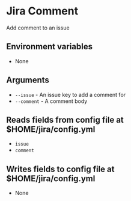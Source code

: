 # Jira Comment
Add comment to an issue

## Environment variables
- None

## Arguments
- `--issue` - An issue key to add a comment for
- `--comment` - A comment body

## Reads fields from config file at $HOME/jira/config.yml
- `issue`
- `comment`

## Writes fields to config file at $HOME/jira/config.yml
- None